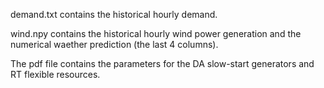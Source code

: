 demand.txt contains the historical hourly demand.

wind.npy contains the historical hourly wind power generation and the numerical waether prediction (the last 4 columns).

The pdf file contains the parameters for the DA slow-start generators and RT flexible resources.
